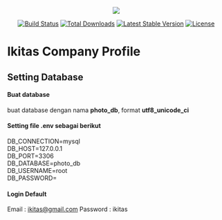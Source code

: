<p align="center"><img src="https://laravel.com/assets/img/components/logo-laravel.svg"></p>

<p align="center">
<a href="https://travis-ci.org/laravel/framework"><img src="https://travis-ci.org/laravel/framework.svg" alt="Build Status"></a>
<a href="https://packagist.org/packages/laravel/framework"><img src="https://poser.pugx.org/laravel/framework/d/total.svg" alt="Total Downloads"></a>
<a href="https://packagist.org/packages/laravel/framework"><img src="https://poser.pugx.org/laravel/framework/v/stable.svg" alt="Latest Stable Version"></a>
<a href="https://packagist.org/packages/laravel/framework"><img src="https://poser.pugx.org/laravel/framework/license.svg" alt="License"></a>
</p>

# Ikitas Company Profile
## Setting Database
#### Buat database
buat database dengan nama <b>photo_db</b>, format <b>utf8_unicode_ci</b>
#### Setting file .env sebagai berikut
DB_CONNECTION=mysql <br>
DB_HOST=127.0.0.1 <br>
DB_PORT=3306 <br>
DB_DATABASE=photo_db <br>
DB_USERNAME=root <br>
DB_PASSWORD= <br>

#### Login Default
Email : ikitas@gmail.com
Password : ikitas
